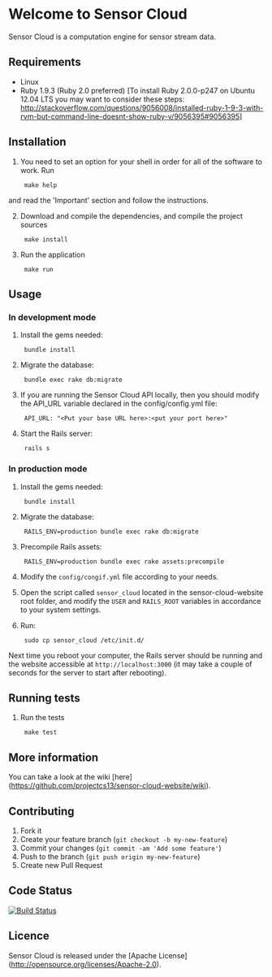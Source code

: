 # Welcome to Sensor Cloud

Sensor Cloud is a computation engine for sensor stream data.

## Requirements

* Linux
* Ruby 1.9.3 (Ruby 2.0 preferred) [To install Ruby 2.0.0-p247 on Ubuntu 12.04 LTS you may want to consider these steps: http://stackoverflow.com/questions/9056008/installed-ruby-1-9-3-with-rvm-but-command-line-doesnt-show-ruby-v/9056395#9056395]

## Installation

1. You need to set an option for your shell in order for all of the software to work. Run 

        make help

and read the 'Important' section and follow the instructions.

2. Download and compile the dependencies, and compile the project sources
 
        make install

3. Run the application
 
        make run

## Usage

### In development mode

1. Install the gems needed:

        bundle install

2. Migrate the database:

        bundle exec rake db:migrate

3. If you are running the Sensor Cloud API locally, then you should modify the API_URL variable declared in the config/config.yml file:

        API_URL: "<Put your base URL here>:<put your port here>" 

4. Start the Rails server:

        rails s

### In production mode

1. Install the gems needed:

        bundle install

2. Migrate the database:

        RAILS_ENV=production bundle exec rake db:migrate

3. Precompile Rails assets:

        RAILS_ENV=production bundle exec rake assets:precompile

4. Modify the `config/congif.yml` file according to your needs.

5. Open the script called `sensor_cloud` located in the sensor-cloud-website root folder, and modify the `USER` and `RAILS_ROOT` variables in accordance to your system settings.

6. Run:

        sudo cp sensor_cloud /etc/init.d/

Next time you reboot your computer, the Rails server should be running and the website accessible at `http://localhost:3000` (it may take a couple of seconds for the server to start after rebooting).

## Running tests

1. Run the tests
 
        make test

## More information

You can take a look at the wiki [here] (https://github.com/projectcs13/sensor-cloud-website/wiki).

## Contributing

1. Fork it
2. Create your feature branch (`git checkout -b my-new-feature`)
3. Commit your changes (`git commit -am 'Add some feature'`)
4. Push to the branch (`git push origin my-new-feature`)
5. Create new Pull Request

## Code Status

[![Build Status](https://travis-ci.org/projectcs13/sensor-cloud-website.png)](https://travis-ci.org/projectcs13/sensor-cloud-website)

## Licence

Sensor Cloud is released under the [Apache License] (http://opensource.org/licenses/Apache-2.0).
